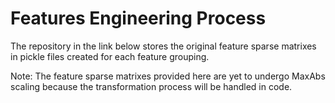# Features Engineering Process

The repository in the link below stores the original feature sparse matrixes in pickle files created for each feature grouping.

Note: The feature sparse matrixes provided here are yet to undergo MaxAbs scaling because the transformation process will be handled in code.


